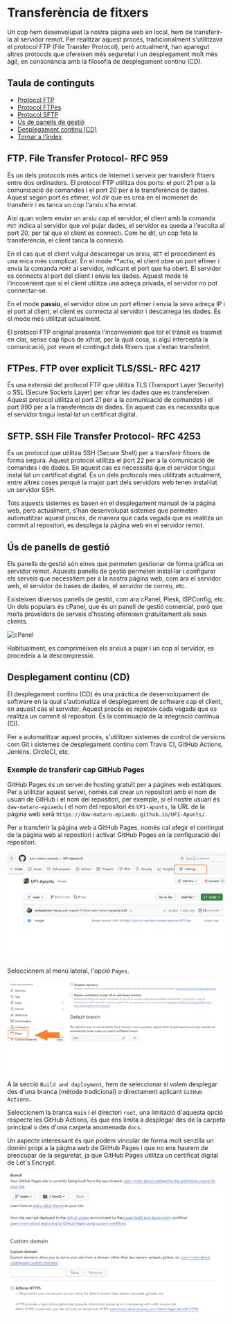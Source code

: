 # Transferència de fitxers

Un cop hem desenvolupat la nostra pàgina web en local, hem de transferir-la al servidor remot. Per realitzar aquest procés, tradicionalment s'utilitzava el protocol FTP (File Transfer Protocol), però actualment, han aparegut altres protocols que ofereixen més seguretat i un desplegament molt més àgil, en consonància amb la filosofia de desplegament continu (CD).

## Taula de continguts

- [Protocol FTP](#ftp-file-transfer-protocol--rfc-959)
- [Protocol FTPes](#ftpes-ftp-over-explicit-tlsssl--rfc-4217)
- [Protocol SFTP](#sftp-ssh-file-transfer-protocol--rfc-4253)
- [Ús de panells de gestió](#ús-de-panells-de-gestió)
- [Desplegament continu (CD)](#desplegament-continu-cd)
- [Tornar a l'índex](/README.md)

## FTP. File Transfer Protocol- RFC 959

És un dels protocols més antics de Internet i serveix per transferir fitxers entre dos ordinadors. El protocol FTP utilitza dos ports: el port 21 per a la comunicació de comandes i el port 20 per a la transferència de dades. Aquest segon port és efímer, vol dir que es crea en el momenet de transferir i es tanca un cop l'arxiu s'ha enviat.

Així quan volem enviar un arxiu cap el servidor, el client amb la comanda `PUT` indica al servidor que vol pujar dades, el servidor es queda a l'escolta al port 20, per tal que el client es connecti. Com  he dit, un cop feta la transferència, el client tanca la connexió.

En el cas que el client vulgui descarregar un arxiu, `GET` el procediment és una mica més complicat. En el mode **actiu, el client obre un port efímer i envia la comanda `PORT` al servidor, indicant el port que ha obert. El servidor es connecta al port del client i envia les dades. Aquest mode té l'incovenient que si el client utilitza una adreça privada, el servidor no pot connectar-se.

En el mode **passiu**, el servidor obre un port efímer i envia la seva adreça IP i el port al client, el client es connecta al servidor i descarrega les dades. És el mode més utilitzat actualment.

El protocol FTP original presenta l'inconvenient que tot el trànsit es trasmet en clar, sense cap tipus de xifrat, per la qual cosa, si algú intercepta la comunicació, pot veure el contingut dels fitxers que s'estan transferint.

## FTPes. FTP over explicit TLS/SSL- RFC 4217

És una extensió del protocol FTP que utilitza TLS (Transport Layer Security) o SSL (Secure Sockets Layer) per xifrar les dades que es transfereixen. Aquest protocol utilitza el port 21 per a la comunicació de comandes i el port 990 per a la transferència de dades. En aquest cas es necesssita que el servidor tingui instal·lat un certificat digital.

## SFTP. SSH File Transfer Protocol- RFC 4253

És un protocol que utilitza SSH (Secure Shell) per a transferir fitxers de forma segura. Aquest protocol utilitza el port 22 per a la comunicació de comandes i de dades. En aquest cas es necesssita que el servidor tingui instal·lat un certificat digital. És un dels protocols més utilitzats actualment, entre altres coses perquè la major part dels servidors web tenen instal·lat un servidor SSH.

Tots aquests sistemes es basen en el desplegament manual de la pàgina web, però actualment, s'han desenvolupat sistemes que permeten automatitzar aquest procés, de manera que cada vegada que es realitza un commit al repositori, es desplega la pàgina web en el servidor remot.

## Ús de panells de gestió

Els panells de gestió són eines que permeten gestionar de forma gràfica un servidor remot. Aquests panells de gestió permeten instal·lar i configurar els serveis que necessitem per a la nostra pàgina web, com ara el servidor web, el servidor de bases de dades, el servidor de correu, etc.

Existeixen diversos panells de gestió, com ara cPanel, Plesk, ISPConfig, etc. Un dels populars és cPanel, que és un panell de gestió comercial, però que molts proveïdors de serveis d'hosting ofereixen gratuïtament als seus clients.

![cPanel](images/trasnferencia/cpanel.jpg)

Habitualment, es comprimeixen els arxius a pujar i un cop al servidor, es procedeix a la descompressió.

## Desplegament continu (CD)

El desplegament continu (CD) és una pràctica de desenvolupament de software en la qual s'automatiza el desplegament de software cap el client, en aquest cas el servidor. Aquest procés es repeteix cada vegada que es realitza un commit al repositori. És la continuació de la integració contínua (CI).

Per a automatitzar aquest procés, s'utilitzen sistemes de control de versions com Git i sistemes de desplegament continu com Travis CI, GitHub Actions, Jenkins, CircleCI, etc.

### Exemple de transferir cap GitHub Pages

GitHub Pages és un servei de hosting gratuït per a pàgines web estàtiques. Per a utilitzar aquest servei, només cal crear un repositori amb el nom de usuari de GitHub i el nom del repositori, per exemple, si el nostre usuari és `daw-mataro-epiaedu` i el nom del repositori és `UF1-apunts`, la URL de la pàgina web serà `https://daw-mataro-epiaedu.github.io/UF1-Apunts/`.

Per a transferir la pàgina web a GitHub Pages, només cal afegir el contingut de la pàgina web al repostiori i activar GitHub Pages en la configuració del repositori.

![GitHub Pages](images/transferencia/gh-pages01.png)

Seleccionem al menú lateral, l'opció `Pages`.

![GitHub Pages](images/transferencia/gh-pages02.png)

A la secció `Build and deployment`, hem de seleccionar si volem desplegar des d'una branca (mètode tradicional) o directament aplicant `GitHub Actions`.

Seleccionem la branca `main` i el directori `root`, una limitació d'aquesta opció respecte les GitHub Actions, és que ens limita a desplegar des de la carpeta principal o des d'una carpeta anomenada `docs`.

Un aspecte interessant és que podem vincular de forma molt senzilla un domini propi a la pàgina web de GitHub Pages i que no ens haurem de preocupar de la seguretat, ja que GitHub Pages utilitza un certificat digital de Let's Encrypt.

![GitHub Pages](images/transferencia/gh-pages03.png)
